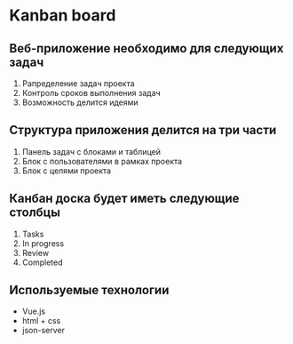 # Kanban board 
## Веб-приложение необходимо для следующих задач
1. Рапределение задач проекта
2. Контроль сроков выполнения задач
3. Возможность делится идеями
## Структура приложения делится на три части
1. Панель задач с блоками и таблицей
2. Блок с пользователями в рамках проекта
3. Блок с целями проекта
## Канбан доска будет иметь следующие столбцы
1. Tasks
2. In progress
3. Review
4. Completed
## Используемые технологии
* Vue.js
* html + css
* json-server